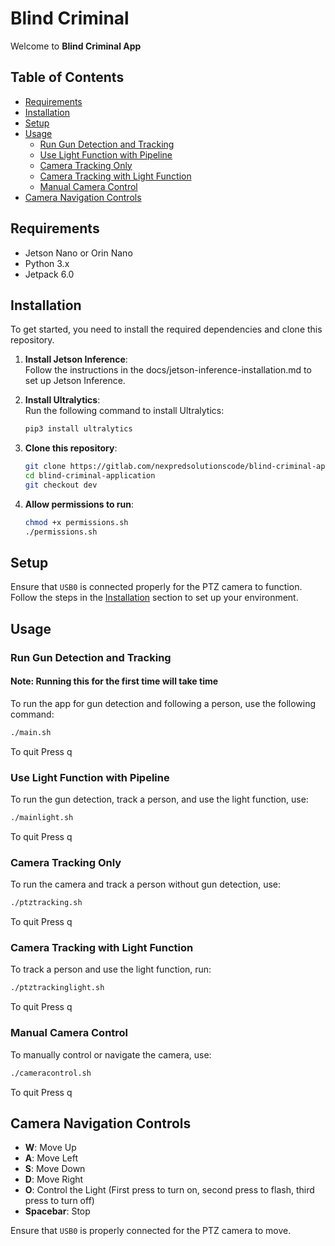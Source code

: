 
# Blind Criminal

Welcome to **Blind Criminal App**

## Table of Contents
- [Requirements](#requirements)
- [Installation](#installation)
- [Setup](#setup)
- [Usage](#usage)
  - [Run Gun Detection and Tracking](#run-gun-detection-and-tracking)
  - [Use Light Function with Pipeline](#use-light-function-with-pipeline)
  - [Camera Tracking Only](#camera-tracking-only)
  - [Camera Tracking with Light Function](#camera-tracking-with-light-function)
  - [Manual Camera Control](#manual-camera-control)
- [Camera Navigation Controls](#camera-navigation-controls)

## Requirements

- Jetson Nano or Orin Nano
- Python 3.x
- Jetpack 6.0

## Installation

To get started, you need to install the required dependencies and clone this repository.

1. **Install Jetson Inference**:  
   Follow the instructions in the docs/jetson-inference-installation.md to set up Jetson Inference.

2. **Install Ultralytics**:  
   Run the following command to install Ultralytics:
   ```bash
   pip3 install ultralytics
   ```

3. **Clone this repository**:
   ```bash
   git clone https://gitlab.com/nexpredsolutionscode/blind-criminal-application.git
   cd blind-criminal-application
   git checkout dev
   ```
4. **Allow permissions to run**:
   ```bash
   chmod +x permissions.sh
   ./permissions.sh
   ```


## Setup

Ensure that `USB0` is connected properly for the PTZ camera to function. Follow the steps in the [Installation](#installation) section to set up your environment.

## Usage

### Run Gun Detection and Tracking
#### Note: Running this for the first time will take time
To run the app for gun detection and following a person, use the following command:

```bash
./main.sh
```
To quit Press q
### Use Light Function with Pipeline
To run the gun detection, track a person, and use the light function, use:

```bash
./mainlight.sh
```
To quit Press q
### Camera Tracking Only
To run the camera and track a person without gun detection, use:

```bash
./ptztracking.sh
```
To quit Press q
### Camera Tracking with Light Function
To track a person and use the light function, run:

```bash
./ptztrackinglight.sh
```
To quit Press q
### Manual Camera Control
To manually control or navigate the camera, use:

```bash
./cameracontrol.sh
```
To quit Press q
## Camera Navigation Controls

- **W**: Move Up
- **A**: Move Left
- **S**: Move Down
- **D**: Move Right
- **O**: Control the Light (First press to turn on, second press to flash, third press to turn off)
- **Spacebar**: Stop

Ensure that `USB0` is properly connected for the PTZ camera to move.


